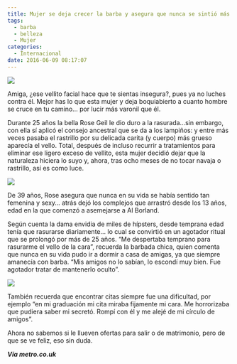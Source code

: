 ```yaml
---
title: Mujer se deja crecer la barba y asegura que nunca se sintió más sexy
tags:
  - barba
  - belleza
  - Mujer
categories:
  - Internacional
date: 2016-06-09 08:17:07
---
```

![](https://res.cloudinary.com/pidmx/image/upload/v1465478187/mujer-barba-860x464_rj5lsg.jpg)

Amiga, ¿ese vellito facial hace que te sientas insegura?, pues ya no luches contra él. Mejor has lo que esta mujer y deja boquiabierto a cuanto hombre se cruce en tu camino… por lucir más varonil que él.

Durante 25 años la bella Rose Geil le dio duro a la rasurada…sin embargo, con ella sí aplicó el consejo ancestral que se da a los lampiños: y entre más veces pasaba el rastrillo por su delicada carita (y cuerpo) más grueso aparecía el vello. Total, después de incluso recurrir a tratamientos para eliminar ese ligero exceso de vellito, esta mujer decidió dejar que la naturaleza hiciera lo suyo y, ahora, tras ocho meses de no tocar navaja o rastrillo, así es como luce.

![](https://res.cloudinary.com/pidmx/image/upload/v1465478195/mujer-barba2_qxtteq.jpg)

De 39 años, Rose asegura que nunca en su vida se había sentido tan femenina y sexy… atrás dejó los complejos que arrastró desde los 13 años, edad en la que comenzó a asemejarse a Al Borland.

Según cuenta la dama envidia de miles de hípsters, desde temprana edad tenía que rasurarse diariamente… lo cual se convirtió en un agotador ritual que se prolongó por más de 25 años. “Me despertaba temprano para rasurarme el vello de la cara”, recuerda la barbada chica, quien comenta que nunca en su vida pudo ir a dormir a casa de amigas, ya que siempre amanecía con barba. “Mis amigos no lo sabían, lo escondí muy bien. Fue agotador tratar de mantenerlo oculto”.

![](https://res.cloudinary.com/pidmx/image/upload/v1465478203/mujer-barba1_b6cjbj.jpg)

También recuerda que encontrar citas siempre fue una dificultad, por ejemplo “en mi graduación mi cita miraba fijamente mi cara. Me horrorizaba que pudiera saber mi secretó. Rompí con él y me alejé de mi círculo de amigos”.

Ahora no sabemos si le llueven ofertas para salir o de matrimonio, pero de que se ve feliz, eso sin duda.

***Vía metro.co.uk***
